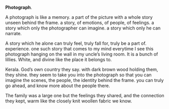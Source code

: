 **Photograph**.

A photograph is like a memory. a part of the picture with a whole story unseen behind the frame. a story, of emotions, of people, of feelings. a story which only the photographer can imagine. a story which only he can narrate.

A story which he alone can truly feel, truly fall for, truly be a part of. experience. one such story that comes to my mind everytime I see this photograph hanging on the wall in my uncle’s living room. It is a bunch of lillies. White, and divine like the place it belongs to.

Kerala. God’s own country they say. with dark brown wood holding them, they shine. they seem to take you into the photograph so that you can imagine the scenes, the people, the identity behind the frame. you can truly go ahead, and know more about the people there.

The family was a large one but the feelings they shared, and the connection they kept, warm like the closely knit woollen fabric we know.

